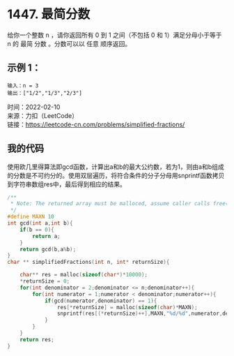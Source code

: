 # 1447. 最简分数
给你一个整数 n ，请你返回所有 0 到 1 之间（不包括 0 和 1）满足分母小于等于  n 的 最简 分数 。分数可以以 任意 顺序返回。

## 示例 1：

```
输入：n = 3  
输出：["1/2","1/3","2/3"]
```


时间：2022-02-10  
来源：力扣（LeetCode）  
链接：https://leetcode-cn.com/problems/simplified-fractions/

## 我的代码
使用欧几里得算法即gcd函数，计算出a和b的最大公约数，若为1，则由a和b组成的分数是不可约分的。使用双层遍历，将符合条件的分子分母用snprintf函数拷贝到字符串数组res中，最后得到相应的结果。
```C
/**
 * Note: The returned array must be malloced, assume caller calls free().
 */
#define MAXN 10
int gcd(int a,int b){
    if(b == 0){
        return a;
    }
    return gcd(b,a%b);
}
char ** simplifiedFractions(int n, int* returnSize){

    char** res = malloc(sizeof(char*)*10000);
    *returnSize = 0;
    for(int denominator = 2;denominator <= n;denominator++){
        for(int numerator = 1;numerator < denominator;numerator++){
            if(gcd(numerator,denominator) == 1){
                res[*returnSize] = malloc(sizeof(char)*MAXN);
                snprintf(res[(*returnSize)++],MAXN,"%d/%d",numerator,denominator);
            }
        }
    }
    return res;
}
```
